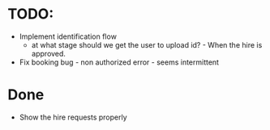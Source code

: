 # TODO:
- Implement identification flow 
    - at what stage should we get the user to upload id? - When the hire is approved.
- Fix booking bug - non authorized error - seems intermittent

# Done
- Show the hire requests properly
